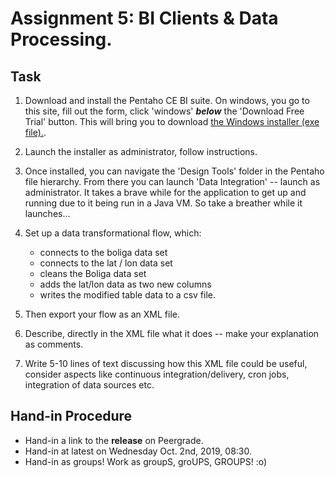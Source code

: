 # Assignment 5: BI Clients & Data Processing.

## Task

  1. Download and install the Pentaho CE BI suite. On windows, you go to this site, fill out the form, click 'windows' _**below**_ the 'Download Free Trial' button. This will bring you to download [the Windows installer (exe file).](https://www.hitachivantara.com/go/try-pentaho-now/?ecid=ps_glo_bd_en_ss0091sem&utm_campaign=Google%7CPaid-Search%7CPentaho%7CDDI%7CBrand%7CEmea&utm_ad_group=Paid-Search%7CPentaho%7CDDI%7CBrand%7CTrial&leadsource=Google_Ads_Search&keyword=download%20pentaho&utm_medium=cpc&medium=Google_Search&utm_source=google&asset_name=Free_Trial&gclid=EAIaIQobChMI3da-pcHw5AIVk-R3Ch2X9gi4EAAYASAAEgLxEfD_BwE). 

  2. Launch the installer as administrator, follow instructions. 

  3. Once installed, you can navigate the 'Design Tools' folder in the Pentaho file hierarchy. From there you can launch 'Data Integration' -- launch as administrator. It takes a brave while for the application to get up and running due to it being run in a Java VM. So take a breather while it launches...

  4. Set up a data transformational flow, which: 
     * connects to the boliga data set
     * connects to the lat / lon data set
     * cleans the Boliga data set
     * adds the lat/lon data as two new columns
     * writes the modified table data to a csv file.
  3. Then export your flow as an XML file.
  4. Describe, directly in the XML file what it does -- make your explanation as comments.
  5. Write 5-10 lines of text discussing how this XML file could be useful, consider aspects like continuous integration/delivery, cron jobs, integration of data sources etc.

## Hand-in Procedure

  * Hand-in a link to the **release** on Peergrade.
  * Hand-in at latest on Wednesday Oct. 2nd, 2019, 08:30.
  * Hand-in as groups! Work as groupS, groUPS, GROUPS!  :o) 


